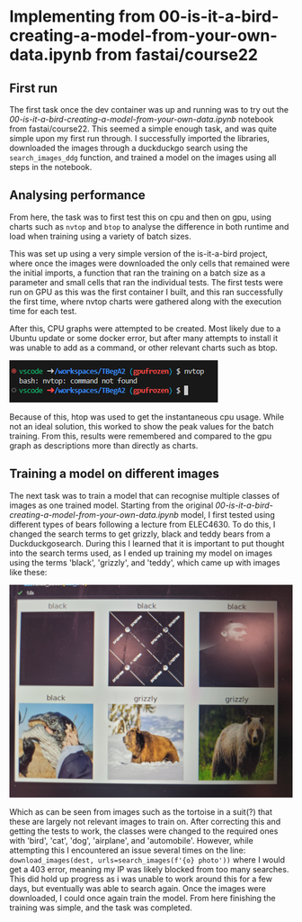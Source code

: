 # Implementing from 00-is-it-a-bird-creating-a-model-from-your-own-data.ipynb from fastai/course22

## First run
The first task once the dev container was up and running was to try out the *00-is-it-a-bird-creating-a-model-from-your-own-data.ipynb* notebook from fastai/course22. This seemed a simple enough task, and was quite simple upon my first run through. I successfully imported the libraries, downloaded the images through a duckduckgo search using the `search_images_ddg` function, and trained a model on the images using all steps in the notebook.


## Analysing performance
From here, the task was to first test this on cpu and then on gpu, using charts such as `nvtop` and `btop` to analyse the difference in both runtime and load when training using a variety of batch sizes.

This was set up using a very simple version of the is-it-a-bird project, where once the images were downloaded the only cells that remained were the initial imports, a function that ran the training on a batch size as a parameter and small cells that ran the individual tests. The first tests were run on GPU as this was the first container I built, and this ran successfully the first time, where nvtop charts were gathered along with the execution time for each test.

After this, CPU graphs were attempted to be created. Most likely due to a Ubuntu update or some docker error, but after many attempts to install it was unable to add as a command, or other relevant charts such as btop.

![](/images/nvtop.png)

Because of this, htop was used to get the instantaneous cpu usage. While not an ideal solution, this worked to show the peak values for the batch training.
From this, results were remembered and compared to the gpu graph as descriptions more than directly as charts.


## Training a model on different images

The next task was to train a model that can recognise multiple classes of images as one trained model. Starting from the original *00-is-it-a-bird-creating-a-model-from-your-own-data.ipynb* model, I first tested using different types of bears following a lecture from ELEC4630. To do this, I changed the search terms to get grizzly, black and teddy bears from a Duckduckgosearch. During this I learned that it is important to put thought into the search terms used, as I ended up training my model on images using the terms 'black', 'grizzly', and 'teddy', which came up with images like these:

![](/images/bears.jpg)

Which as can be seen from images such as the tortoise in a suit(?) that these are largely not relevant images to train on.
After correcting this and getting the tests to work, the classes were changed to the required ones with 'bird', 'cat', 'dog', 'airplane', and 'automobile'. However, while attempting this I encountered an issue several times on the line: `download_images(dest, urls=search_images(f'{o} photo'))` where I would get a 403 error, meaning my IP was likely blocked from too many searches. This did hold up progress as i was unable to work around this for a few days, but eventually was able to search again. Once the images were downloaded, I could once again train the model. From here finishing the training was simple, and the task was completed.